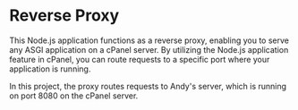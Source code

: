 # Reverse Proxy

This Node.js application functions as a reverse proxy, enabling you to serve any ASGI application on a cPanel server. By utilizing the Node.js application feature in cPanel, you can route requests to a specific port where your application is running.

In this project, the proxy routes requests to Andy's server, which is running on port 8080 on the cPanel server.